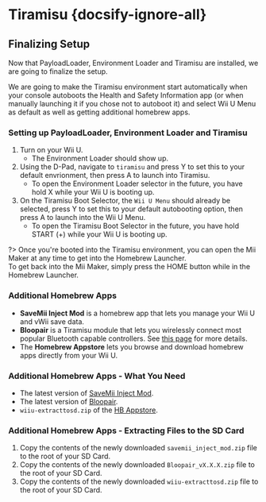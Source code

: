 # Tiramisu {docsify-ignore-all}

## Finalizing Setup

Now that PayloadLoader, Environment Loader and Tiramisu are installed, we are going to finalize the setup.

We are going to make the Tiramisu environment start automatically when your console autoboots the Health and Safety Information app (or when manually launching it if you chose not to autoboot it) and select Wii U Menu as default as well as getting additional homebrew apps.

### Setting up PayloadLoader, Environment Loader and Tiramisu

1. Turn on your Wii U.
    - The Environment Loader should show up.
1. Using the D-Pad, navigate to `tiramisu` and press Y to set this to your default envrionment, then press A to launch into Tiramisu.
    - To open the Environment Loader selector in the future, you have hold X while your Wii U is booting up.
1. On the Tiramisu Boot Selector, the `Wii U Menu` should already be selected, press Y to set this to your default autobooting option, then press A to launch into the Wii U Menu.
    - To open the Tiramisu Boot Selector in the future, you have hold START (+) while your Wii U is booting up.

?> Once you're booted into the Tiramisu environment, you can open the Mii Maker at any time to get into the Homebrew Launcher.
<br>To get back into the Mii Maker, simply press the HOME button while in the Homebrew Launcher.

### Additional Homebrew Apps

- **SaveMii Inject Mod** is a homebrew app that lets you manage your Wii U and vWii save data.
- **Bloopair** is a Tiramisu module that lets you wirelessly connect most popular Bluetooth capable controllers. See [this page](https://gbatemp.net/threads/bloopair-connect-controllers-from-other-consoles-natively.594289/) for more details.
- The **Homebrew Appstore** lets you browse and download homebrew apps directly from your Wii U.

### Additional Homebrew Apps - What You Need

- The latest version of [SaveMii Inject Mod](https://wiiubru.com/appstore/zips/savemii_inject_mod.zip).
- The latest version of [Bloopair](https://github.com/GaryOderNichts/Bloopair/releases).
- `wiiu-extracttosd.zip` of the [HB Appstore](https://github.com/fortheusers/hb-appstore/releases/).

### Additional Homebrew Apps - Extracting Files to the SD Card

1. Copy the contents of the newly downloaded `savemii_inject_mod.zip` file to the root of your SD Card.
1. Copy the contents of the newly downloaded `Bloopair_vX.X.X.zip` file to the root of your SD Card.
1. Copy the contents of the newly downloaded `wiiu-extracttosd.zip` file to the root of your SD Card.

